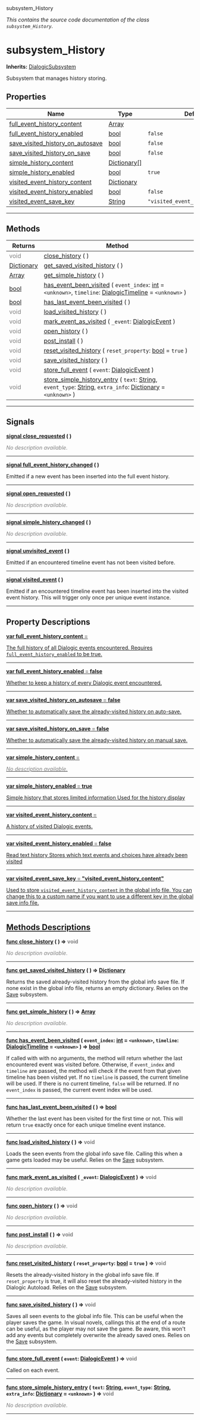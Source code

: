 
<div class="header-banner purple">
<div class="header-label purple">subsystem_History</div>
</div>

*This contains the source code documentation of the class `subsystem_History`.*
        
# subsystem_History
**Inherits:** [DialogicSubsystem](class_dialogicsubsystem.md)

Subsystem that manages history storing.
## Properties
Name | Type | Default 
--- | --- | --- 
[<span class="hljs-title">full_event_history_content</span>](#property-full_event_history_content) | [Array](https://docs.godotengine.org/en/latest/classes/class_array.html#class-array) |   
[<span class="hljs-title">full_event_history_enabled</span>](#property-full_event_history_enabled) | [bool](https://docs.godotengine.org/en/latest/classes/class_bool.html#class-bool) |  `false` 
[<span class="hljs-title">save_visited_history_on_autosave</span>](#property-save_visited_history_on_autosave) | [bool](https://docs.godotengine.org/en/latest/classes/class_bool.html#class-bool) |  `false` 
[<span class="hljs-title">save_visited_history_on_save</span>](#property-save_visited_history_on_save) | [bool](https://docs.godotengine.org/en/latest/classes/class_bool.html#class-bool) |  `false` 
[<span class="hljs-title">simple_history_content</span>](#property-simple_history_content) | [Dictionary[]](https://docs.godotengine.org/en/latest/classes/class_dictionary.html#class-dictionary) |   
[<span class="hljs-title">simple_history_enabled</span>](#property-simple_history_enabled) | [bool](https://docs.godotengine.org/en/latest/classes/class_bool.html#class-bool) |  `true` 
[<span class="hljs-title">visited_event_history_content</span>](#property-visited_event_history_content) | [Dictionary](https://docs.godotengine.org/en/latest/classes/class_dictionary.html#class-dictionary) |   
[<span class="hljs-title">visited_event_history_enabled</span>](#property-visited_event_history_enabled) | [bool](https://docs.godotengine.org/en/latest/classes/class_bool.html#class-bool) |  `false` 
[<span class="hljs-title">visited_event_save_key</span>](#property-visited_event_save_key) | [String](https://docs.godotengine.org/en/latest/classes/class_string.html#class-string) |  `"visited_event_history_content"` 
--- 

## Methods
Returns | Method 
--- | --- 
<span style = "color: gray">void</span> | [<span class="hljs-title">close_history</span>](#property-close_history) ( ) 
<span class="hljs-attribute">[Dictionary](https://docs.godotengine.org/en/latest/classes/class_dictionary.html#class-dictionary)</span> | [<span class="hljs-title">get_saved_visited_history</span>](#property-get_saved_visited_history) ( ) 
<span class="hljs-attribute">[Array](https://docs.godotengine.org/en/latest/classes/class_array.html#class-array)</span> | [<span class="hljs-title">get_simple_history</span>](#property-get_simple_history) ( ) 
<span class="hljs-attribute">[bool](https://docs.godotengine.org/en/latest/classes/class_bool.html#class-bool)</span> | [<span class="hljs-title">has_event_been_visited</span>](#property-has_event_been_visited) ( `event_index`: [int](https://docs.godotengine.org/en/latest/classes/class_int.html#class-int) = `<unknown>`, `timeline`: [DialogicTimeline](class_dialogictimeline.md) = `<unknown>` ) 
<span class="hljs-attribute">[bool](https://docs.godotengine.org/en/latest/classes/class_bool.html#class-bool)</span> | [<span class="hljs-title">has_last_event_been_visited</span>](#property-has_last_event_been_visited) ( ) 
<span style = "color: gray">void</span> | [<span class="hljs-title">load_visited_history</span>](#property-load_visited_history) ( ) 
<span style = "color: gray">void</span> | [<span class="hljs-title">mark_event_as_visited</span>](#property-mark_event_as_visited) ( `_event`: [DialogicEvent](class_dialogicevent.md) ) 
<span style = "color: gray">void</span> | [<span class="hljs-title">open_history</span>](#property-open_history) ( ) 
<span style = "color: gray">void</span> | [<span class="hljs-title">post_install</span>](#property-post_install) ( ) 
<span style = "color: gray">void</span> | [<span class="hljs-title">reset_visited_history</span>](#property-reset_visited_history) ( `reset_property`: [bool](https://docs.godotengine.org/en/latest/classes/class_bool.html#class-bool) = `true` ) 
<span style = "color: gray">void</span> | [<span class="hljs-title">save_visited_history</span>](#property-save_visited_history) ( ) 
<span style = "color: gray">void</span> | [<span class="hljs-title">store_full_event</span>](#property-store_full_event) ( `event`: [DialogicEvent](class_dialogicevent.md) ) 
<span style = "color: gray">void</span> | [<span class="hljs-title">store_simple_history_entry</span>](#property-store_simple_history_entry) ( `text`: [String](https://docs.godotengine.org/en/latest/classes/class_string.html#class-string), `event_type`: [String](https://docs.godotengine.org/en/latest/classes/class_string.html#class-string), `extra_info`: [Dictionary](https://docs.godotengine.org/en/latest/classes/class_dictionary.html#class-dictionary) = `<unknown>` ) 
--- 

## Signals


<a class="header" id="signal-close_requested" href="#signal-close_requested">**<span class="hljs-attribute">signal</span> [<span class="hljs-title">close_requested</span>](#signal-close_requested) ( )** </a>



 <span style = "color: gray">*No description available.*</span> 

---



<a class="header" id="signal-full_event_history_changed" href="#signal-full_event_history_changed">**<span class="hljs-attribute">signal</span> [<span class="hljs-title">full_event_history_changed</span>](#signal-full_event_history_changed) ( )** </a>



Emitted if a new event has been inserted into the full event history.

---



<a class="header" id="signal-open_requested" href="#signal-open_requested">**<span class="hljs-attribute">signal</span> [<span class="hljs-title">open_requested</span>](#signal-open_requested) ( )** </a>



 <span style = "color: gray">*No description available.*</span> 

---



<a class="header" id="signal-simple_history_changed" href="#signal-simple_history_changed">**<span class="hljs-attribute">signal</span> [<span class="hljs-title">simple_history_changed</span>](#signal-simple_history_changed) ( )** </a>



 <span style = "color: gray">*No description available.*</span> 

---



<a class="header" id="signal-unvisited_event" href="#signal-unvisited_event">**<span class="hljs-attribute">signal</span> [<span class="hljs-title">unvisited_event</span>](#signal-unvisited_event) ( )** </a>



Emitted if an encountered timeline event has not been visited before.

---



<a class="header" id="signal-visited_event" href="#signal-visited_event">**<span class="hljs-attribute">signal</span> [<span class="hljs-title">visited_event</span>](#signal-visited_event) ( )** </a>



Emitted if an encountered timeline event has been inserted into the visited event history.  This will trigger only once per unique event instance.

---

## Property Descriptions



<a class="header" id="property-full_event_history_content" href="#property-full_event_history_content">**<span class="hljs-attribute">var</span> <span class="hljs-title">full_event_history_content</span> <span style = "color: gray"> = </span> <unknown>** 



The full history of all Dialogic events encountered. Requires `full_event_history_enabled` to be true.

---



<a class="header" id="property-full_event_history_enabled" href="#property-full_event_history_enabled">**<span class="hljs-attribute">var</span> <span class="hljs-title">full_event_history_enabled</span> <span style = "color: gray"> = </span> false** 



Whether to keep a history of every Dialogic event encountered.

---



<a class="header" id="property-save_visited_history_on_autosave" href="#property-save_visited_history_on_autosave">**<span class="hljs-attribute">var</span> <span class="hljs-title">save_visited_history_on_autosave</span> <span style = "color: gray"> = </span> false** 



Whether to automatically save the already-visited history on auto-save.

---



<a class="header" id="property-save_visited_history_on_save" href="#property-save_visited_history_on_save">**<span class="hljs-attribute">var</span> <span class="hljs-title">save_visited_history_on_save</span> <span style = "color: gray"> = </span> false** 



Whether to automatically save the already-visited history on manual save.

---



<a class="header" id="property-simple_history_content" href="#property-simple_history_content">**<span class="hljs-attribute">var</span> <span class="hljs-title">simple_history_content</span> <span style = "color: gray"> = </span> <unknown>** 



 <span style = "color: gray">*No description available.*</span> 

---



<a class="header" id="property-simple_history_enabled" href="#property-simple_history_enabled">**<span class="hljs-attribute">var</span> <span class="hljs-title">simple_history_enabled</span> <span style = "color: gray"> = </span> true** 



Simple history that stores limited information Used for the history display

---



<a class="header" id="property-visited_event_history_content" href="#property-visited_event_history_content">**<span class="hljs-attribute">var</span> <span class="hljs-title">visited_event_history_content</span> <span style = "color: gray"> = </span> <unknown>** 



A history of visited Dialogic events.

---



<a class="header" id="property-visited_event_history_enabled" href="#property-visited_event_history_enabled">**<span class="hljs-attribute">var</span> <span class="hljs-title">visited_event_history_enabled</span> <span style = "color: gray"> = </span> false** 



Read text history Stores which text events and choices have already been visited

---



<a class="header" id="property-visited_event_save_key" href="#property-visited_event_save_key">**<span class="hljs-attribute">var</span> <span class="hljs-title">visited_event_save_key</span> <span style = "color: gray"> = </span> "visited_event_history_content"** 



Used to store `visited_event_history_content` in the global info file. You can change this to a custom name if you want to use a different key in the global save info file.

---

## Methods Descriptions



<a class="header" id="method-close_history" href="#method-close_history">**<span class="hljs-attribute">func</span> [<span class="hljs-title">close_history</span>](#property-close_history) ( )</a>  ⇒ <span style = "color: gray">void</span>** 



 <span style = "color: gray">*No description available.*</span> 

---



<a class="header" id="method-get_saved_visited_history" href="#method-get_saved_visited_history">**<span class="hljs-attribute">func</span> [<span class="hljs-title">get_saved_visited_history</span>](#property-get_saved_visited_history) ( )</a>  ⇒ <span class="hljs-attribute">[Dictionary](https://docs.godotengine.org/en/latest/classes/class_dictionary.html#class-dictionary)</span>** 



Returns the saved already-visited history from the global info save file. If none exist in the global info file, returns an empty dictionary.  Relies on the [Save](subsystem_save.md) subsystem.

---



<a class="header" id="method-get_simple_history" href="#method-get_simple_history">**<span class="hljs-attribute">func</span> [<span class="hljs-title">get_simple_history</span>](#property-get_simple_history) ( )</a>  ⇒ <span class="hljs-attribute">[Array](https://docs.godotengine.org/en/latest/classes/class_array.html#class-array)</span>** 



 <span style = "color: gray">*No description available.*</span> 

---



<a class="header" id="method-has_event_been_visited" href="#method-has_event_been_visited">**<span class="hljs-attribute">func</span> [<span class="hljs-title">has_event_been_visited</span>](#property-has_event_been_visited) ( `event_index`: [int](https://docs.godotengine.org/en/latest/classes/class_int.html#class-int) = `<unknown>`, `timeline`: [DialogicTimeline](class_dialogictimeline.md) = `<unknown>` )</a>  ⇒ <span class="hljs-attribute">[bool](https://docs.godotengine.org/en/latest/classes/class_bool.html#class-bool)</span>** 



If called with with no arguments, the method will return whether the last encountered event was visited before.  Otherwise, if `event_index` and `timeline` are passed, the method will check if the event from that given timeline has been visited yet.  If no `timeline` is passed, the current timeline will be used. If there is no current timeline, `false` will be returned.  If no `event_index` is passed, the current event index will be used.

---



<a class="header" id="method-has_last_event_been_visited" href="#method-has_last_event_been_visited">**<span class="hljs-attribute">func</span> [<span class="hljs-title">has_last_event_been_visited</span>](#property-has_last_event_been_visited) ( )</a>  ⇒ <span class="hljs-attribute">[bool](https://docs.godotengine.org/en/latest/classes/class_bool.html#class-bool)</span>** 



Whether the last event has been visited for the first time or not. This will return `true` exactly once for each unique timeline event instance.

---



<a class="header" id="method-load_visited_history" href="#method-load_visited_history">**<span class="hljs-attribute">func</span> [<span class="hljs-title">load_visited_history</span>](#property-load_visited_history) ( )</a>  ⇒ <span style = "color: gray">void</span>** 



Loads the seen events from the global info save file. Calling this when a game gets loaded may be useful.  Relies on the [Save](subsystem_save.md) subsystem.

---



<a class="header" id="method-mark_event_as_visited" href="#method-mark_event_as_visited">**<span class="hljs-attribute">func</span> [<span class="hljs-title">mark_event_as_visited</span>](#property-mark_event_as_visited) ( `_event`: [DialogicEvent](class_dialogicevent.md) )</a>  ⇒ <span style = "color: gray">void</span>** 



 <span style = "color: gray">*No description available.*</span> 

---



<a class="header" id="method-open_history" href="#method-open_history">**<span class="hljs-attribute">func</span> [<span class="hljs-title">open_history</span>](#property-open_history) ( )</a>  ⇒ <span style = "color: gray">void</span>** 



 <span style = "color: gray">*No description available.*</span> 

---



<a class="header" id="method-post_install" href="#method-post_install">**<span class="hljs-attribute">func</span> [<span class="hljs-title">post_install</span>](#property-post_install) ( )</a>  ⇒ <span style = "color: gray">void</span>** 



 <span style = "color: gray">*No description available.*</span> 

---



<a class="header" id="method-reset_visited_history" href="#method-reset_visited_history">**<span class="hljs-attribute">func</span> [<span class="hljs-title">reset_visited_history</span>](#property-reset_visited_history) ( `reset_property`: [bool](https://docs.godotengine.org/en/latest/classes/class_bool.html#class-bool) = `true` )</a>  ⇒ <span style = "color: gray">void</span>** 



Resets the already-visited history in the global info save file. If `reset_property` is true, it will also reset the already-visited history in the Dialogic Autoload.  Relies on the [Save](subsystem_save.md) subsystem.

---



<a class="header" id="method-save_visited_history" href="#method-save_visited_history">**<span class="hljs-attribute">func</span> [<span class="hljs-title">save_visited_history</span>](#property-save_visited_history) ( )</a>  ⇒ <span style = "color: gray">void</span>** 



Saves all seen events to the global info file. This can be useful when the player saves the game. In visual novels, callings this at the end of a route can be useful, as the player may not save the game.  Be aware, this won't add any events but completely overwrite the already saved ones.  Relies on the [Save](subsystem_save.md) subsystem.

---



<a class="header" id="method-store_full_event" href="#method-store_full_event">**<span class="hljs-attribute">func</span> [<span class="hljs-title">store_full_event</span>](#property-store_full_event) ( `event`: [DialogicEvent](class_dialogicevent.md) )</a>  ⇒ <span style = "color: gray">void</span>** 



Called on each event.

---



<a class="header" id="method-store_simple_history_entry" href="#method-store_simple_history_entry">**<span class="hljs-attribute">func</span> [<span class="hljs-title">store_simple_history_entry</span>](#property-store_simple_history_entry) ( `text`: [String](https://docs.godotengine.org/en/latest/classes/class_string.html#class-string), `event_type`: [String](https://docs.godotengine.org/en/latest/classes/class_string.html#class-string), `extra_info`: [Dictionary](https://docs.godotengine.org/en/latest/classes/class_dictionary.html#class-dictionary) = `<unknown>` )</a>  ⇒ <span style = "color: gray">void</span>** 



 <span style = "color: gray">*No description available.*</span> 

---

